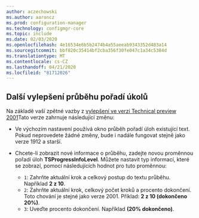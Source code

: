 ```yaml
---
author: aczechowski
ms.author: aaroncz
ms.prod: configuration-manager
ms.technology: configmgr-core
ms.topic: include
ms.date: 02/03/2020
ms.openlocfilehash: 4e16534e6b5b2474b4a55aeeab9343352d483a14
ms.sourcegitcommit: bbf820c35414bf2cba356f30fe047c1a34c5384d
ms.translationtype: MT
ms.contentlocale: cs-CZ
ms.lasthandoff: 04/21/2020
ms.locfileid: "81712026"
---
```

## <a name="additional-improvement-to-task-sequence-progress"></a><a name="bkmk_tsprogress"></a>Další vylepšení průběhu pořadí úkolů

<!--5932692, fka 2356386-->

Na základě vaší zpětné vazby z [vylepšení ve verzi Technical preview 2001](../../technical-preview-2001.md#bkmk_tsprogress)Tato verze zahrnuje následující změnu:

- Ve výchozím nastavení používá okno průběh pořadí úloh existující text. Pokud neprovedete žádné změny, bude i nadále fungovat stejně jako verze 1912 a starší.

- Chcete-li zobrazit nové informace o průběhu, zadejte novou proměnnou pořadí úloh **TSProgressInfoLevel**. Můžete nastavit typ informací, které se zobrazí, pomocí následujících hodnot pro tuto proměnnou:

  - `1`: Zahrňte aktuální krok a celkový postup do textu průběhu. Například **2 z 10**.
  - `2`: Zahrňte aktuální krok, celkový počet kroků a procento dokončení. Toto chování je stejné jako verze 2001. Příklad: **2 z 10 (dokončeno 20%)**.
  - `3`: Uveďte procento dokončení. Například **(20% dokončeno)**.

